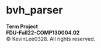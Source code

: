 # bvh_parser
**Term Project**  
**FDU-Fall22-COMP130004.02**  
© KevinLee0328. All rights reserved.
